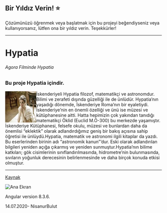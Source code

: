 ## Bir Yıldız Verin! :star:

Çözümünüzü öğrenmek veya başlatmak için bu projeyi beğendiyseniz veya kullanıyorsanız, lütfen ona bir yıldız verin. Teşekkürler!
<hr>

# Hypatia

###### Agora Filminde Hypatia

### Bu proje Hypatia içindir.
<img align="left" width="100" height="100" src="https://github.com/NisanurBulut/Hypatia/blob/master/src/assets/Trailer/hypatiaFromAgora.jpg">
<p>İskenderiyeli Hypatia filozof, matematikçi ve astronomdur. Bilimi ve zerafeti dışında güzelliği ile de ünlüdür. Hypatia’nın yaşadığı dönemde, İskenderiye Roma’nın bir eyaletiydi. İskenderiye’nin en önemli özelliği ve ünü ise müzesi ve kütüphanesine aitti. Hatta hepimizin çok yakından tanıdığı matematikçi Öklid (Euclid M.Ö-300) bu merkezde yaşamıştır. İskenderiye Kütüphanesi, felsefe okulu, müzesi ve bunlardan daha da önemlisi “eklektik” olarak adlandırdığımız geniş bir bakış açısına sahip öğretisi ile ünlüydü.Hypatia, matematik ve astronomi ilgili kitaplar da yazdı. Bu eserlerinden birinin adı “astronomik kanun”’dur. Eski olarak adlandırılan bilgileri yeniden açığa çıkarmış ve yeniden sunmuştur.Hypatia’nın bilime katkıları; gök cisimlerinin sınıflandırılmasında, hidrometre’nin bulunmasında, sıvıların yoğunluk derecesinin belirlenmesinde ve daha birçok konuda etkisi olmuştur.</p> 
<hr/>

[Kaynak](https://www.bilim.org/sondurulen-isik-iskenderiyeli-hypatia)

![Ana Ekran](https://github.com/NisanurBulut/Hypatia/blob/master/src/assets/Trailer/anaEkran.gif)

Angular version 8.3.6.

14.07.2020- NisanurBulut
